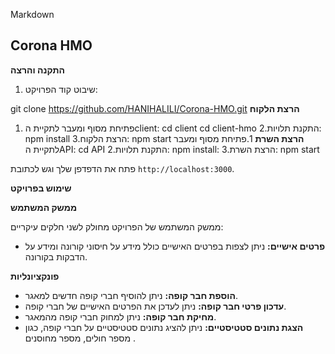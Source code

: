 Markdown
## Corona HMO

**התקנה והרצה**

1. שיבוט קוד הפרויקט:

git clone https://github.com/HANIHALILI/Corona-HMO.git
**הרצת הלקוח**
1. פתיחת מסוף ומעבר לתקיית הclient:
cd client
cd client-hmo
2.התקנת תלויות:
npm install
3.הרצת הלקוח:
npm start
**הרצת השרת**
1.פתיחת מסוף ומעבר לתקיית הAPI:
cd API
2.התקנת תלויות:
npm install:
3.הרצת השרת:
npm start

פתח את הדפדפן שלך וגש לכתובת `http://localhost:3000`.

**שימוש בפרויקט**

**ממשק המשתמש**

ממשק המשתמש של הפרויקט מחולק לשני חלקים עיקריים:

* **פרטים אישיים:** ניתן לצפות בפרטים האישיים כולל מידע על חיסוני קורונה ומידע על הדבקות בקורונה.

**פונקציונליות**

* **הוספת חבר קופה:** ניתן להוסיף חברי קופה חדשים למאגר.
* **עדכון פרטי חבר קופה:** ניתן לעדכן את הפרטים האישיים של חברי קופה.
* **מחיקת חבר קופה:** ניתן למחוק חברי קופה מהמאגר.
* **הצגת נתונים סטטיסטיים:** ניתן להציג נתונים סטטיסטיים על חברי קופה, כגון מספר חולים, מספר מחוסנים .
